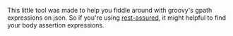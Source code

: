 This little tool was made to help you fiddle around with groovy's gpath expressions on json.
So if you're using [rest-assured](http://rest-assured.io/), it might helpful to find your body assertion expressions. 
